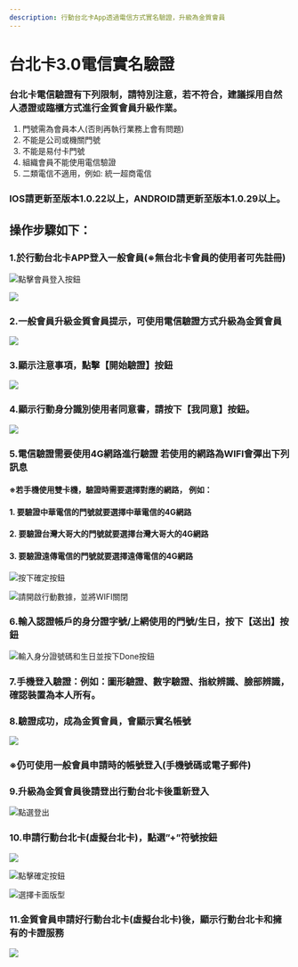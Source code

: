 ```yaml
---
description: 行動台北卡App透過電信方式實名驗證，升級為金質會員
---
```


# 台北卡3.0電信實名驗證

### 台北卡電信驗證有下列限制，請特別注意，若不符合，建議採用自然人憑證或臨櫃方式進行金質會員升級作業。

1. 門號需為會員本人\(否則再執行業務上會有問題\)
2. 不能是公司或機關門號
3. 不能是易付卡門號
4. 組織會員不能使用電信驗證
5. 二類電信不適用，例如: 統一超商電信

### IOS請更新至版本1.0.22以上，ANDROID請更新至版本1.0.29以上。

## 操作步驟如下：

### 1.於行動台北卡APP登入一般會員\(※無台北卡會員的使用者可先註冊\)

![&#x9EDE;&#x64CA;&#x6703;&#x54E1;&#x767B;&#x5165;&#x6309;&#x9215;](../.gitbook/assets/image%20%2812%29.png)

![](../.gitbook/assets/image%20%2825%29.png)

### 2.一般會員升級金質會員提示，可使用電信驗證方式升級為金質會員

![](../.gitbook/assets/image%20%2816%29.png)

### 3.顯示注意事項，點擊【開始驗證】按鈕

![](../.gitbook/assets/image%20%286%29.png)

### 4.顯示行動身分識別使用者同意書，請按下【我同意】按鈕。

![](../.gitbook/assets/image%20%2813%29.png)

### 5.電信驗證需要使用4G網路進行驗證 若使用的網路為WIFI會彈出下列訊息 

#### ※若手機使用雙卡機，驗證時需要選擇對應的網路， 例如： 

#### 1. 要驗證中華電信的門號就要選擇中華電信的4G網路

####  2. 要驗證台灣大哥大的門號就要選擇台灣大哥大的4G網路

####  3. 要驗證遠傳電信的門號就要選擇遠傳電信的4G網路

![&#x6309;&#x4E0B;&#x78BA;&#x5B9A;&#x6309;&#x9215;](../.gitbook/assets/image%20%2820%29.png)

![&#x8ACB;&#x958B;&#x555F;&#x884C;&#x52D5;&#x6578;&#x64DA;&#xFF0C;&#x4E26;&#x5C07;WIFI&#x95DC;&#x9589;](../.gitbook/assets/image%20%282%29.png)

### 6.輸入認證帳戶的身分證字號/上網使用的門號/生日，按下【送出】按鈕

![&#x8F38;&#x5165;&#x8EAB;&#x5206;&#x8B49;&#x865F;&#x78BC;&#x548C;&#x751F;&#x65E5;&#x4E26;&#x6309;&#x4E0B;Done&#x6309;&#x9215;](../.gitbook/assets/image.png)

### 7.手機登入驗證：例如：圖形驗證、數字驗證、指紋辨識、臉部辨識，確認裝置為本人所有。

### 8.驗證成功，成為金質會員，會顯示實名帳號 

![](../.gitbook/assets/image%20%2821%29.png)

### ※仍可使用一般會員申請時的帳號登入\(手機號碼或電子郵件\)

### 9.升級為金質會員後請登出行動台北卡後重新登入

![&#x9EDE;&#x9078;&#x767B;&#x51FA;](../.gitbook/assets/image%20%285%29.png)

### 10.申請行動台北卡\(虛擬台北卡\)，點選”+”符號按鈕

![](../.gitbook/assets/image%20%2822%29.png)

![&#x9EDE;&#x64CA;&#x78BA;&#x5B9A;&#x6309;&#x9215;](../.gitbook/assets/image%20%281%29.png)

![&#x9078;&#x64C7;&#x5361;&#x9762;&#x7248;&#x578B;](../.gitbook/assets/image%20%289%29.png)

### 11.金質會員申請好行動台北卡\(虛擬台北卡\)後，顯示行動台北卡和擁有的卡證服務

![](../.gitbook/assets/image%20%2826%29.png)

